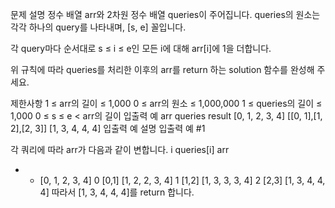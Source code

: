 문제 설명
정수 배열 arr와 2차원 정수 배열 queries이 주어집니다. queries의 원소는 각각 하나의 query를 나타내며, [s, e] 꼴입니다.

각 query마다 순서대로 s ≤ i ≤ e인 모든 i에 대해 arr[i]에 1을 더합니다.

위 규칙에 따라 queries를 처리한 이후의 arr를 return 하는 solution 함수를 완성해 주세요.

제한사항
1 ≤ arr의 길이 ≤ 1,000
0 ≤ arr의 원소 ≤ 1,000,000
1 ≤ queries의 길이 ≤ 1,000
0 ≤ s ≤ e < arr의 길이
입출력 예
arr	queries	result
[0, 1, 2, 3, 4]	[[0, 1],[1, 2],[2, 3]]	[1, 3, 4, 4, 4]
입출력 예 설명
입출력 예 #1

각 쿼리에 따라 arr가 다음과 같이 변합니다.
i	queries[i]	arr
-	-	[0, 1, 2, 3, 4]
0	[0,1]	[1, 2, 2, 3, 4]
1	[1,2]	[1, 3, 3, 3, 4]
2	[2,3]	[1, 3, 4, 4, 4]
따라서 [1, 3, 4, 4, 4]를 return 합니다.